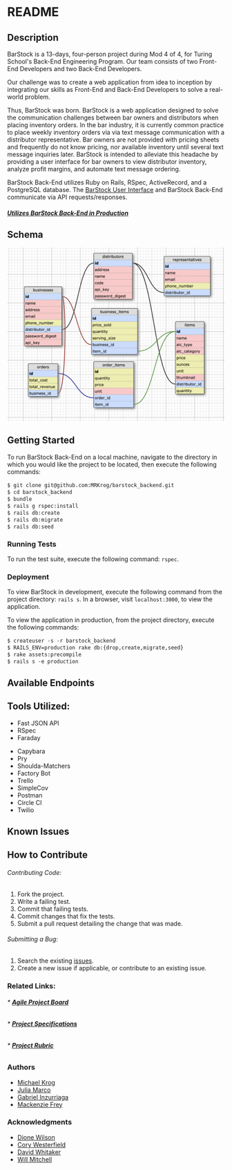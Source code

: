 # README
## Description

BarStock is a 13-days, four-person project during Mod 4 of 4, for Turing School's Back-End Engineering Program. Our team consists of two Front-End Developers and two Back-End Developers.

Our challenge was to create a web application from idea to inception by integrating our skills as Front-End and Back-End Developers to solve a real-world problem.

Thus, BarStock was born. BarStock is a web application designed to solve the communication challenges between bar owners and distributors when placing inventory orders. In the bar industry, it is currently common practice to place weekly inventory orders via via text message communication with a distributor representative. Bar owners are not provided with pricing sheets and frequently do not know pricing, nor available inventory until several text message inquiries later. BarStock is intended to alleviate this headache by providing a user interface for bar owners to view distributor inventory, analyze profit margins, and automate text message ordering.

BarStock Back-End utilizes Ruby on Rails, RSpec, ActiveRecord, and a PostgreSQL database. The [BarStock User Interface](https://github.com/MRKrog/barstock-ui) and BarStock Back-End communicate via API requests/responses.

#### [**_Utilizes BarStock Back-End in Production_**](https://barstock-backend.herokuapp.com)

## Schema
![Alt text](./public/schema.png?raw=true "Database Schema")

## Getting Started

To run BarStock Back-End on a local machine, navigate to the directory in which you would like the project to be located, then execute the following commands:

```
$ git clone git@github.com:MRKrog/barstock_backend.git
$ cd barstock_backend
$ bundle
$ rails g rspec:install
$ rails db:create
$ rails db:migrate
$ rails db:seed
```

<!-- INSERT HERE IF WE IMPLEMENT A RAKE TASK FOR CSV UPLOADS. REFERENCE THE RAILS ENGINE README FOR DOCUMENTATION   -->


### Running Tests

To run the test suite, execute the following command:
`rspec`.
<!-- add to this section if a background worker is implemented  -->


### Deployment

To view BarStock in development, execute the following command from the project directory: `rails s`. In a browser, visit `localhost:3000`, to view the application.

To view the application in production, from the project directory, execute the following commands:

```
$ createuser -s -r barstock_backend
$ RAILS_ENV=production rake db:{drop,create,migrate,seed}
$ rake assets:precompile
$ rails s -e production
```

## Available Endpoints
<!--  INSERT ENDPOINT DOCUMENTATION HERE -->

## Tools Utilized:

* Fast JSON API
* RSpec
* Faraday
<!-- Take Faraday out if we don't actually use it -->
* Capybara
* Pry
* Shoulda-Matchers
* Factory Bot
* Trello
* SimpleCov
* Postman
* Circle CI
* Twilio
<!-- INSERT ADDITIONAL TOOLS -->

## Known Issues
<!-- INSERT KNOWN ISSUES HERE -->

## How to Contribute

###### Contributing Code:
1. Fork the project.
2. Write a failing test.
3. Commit that failing tests.
4. Commit changes that fix the tests.
4. Submit a pull request detailing the change that was made.

###### Submitting a Bug:
1. Search the existing [issues](https://github.com/nagerz/quantified_self/issues).
2. Create a new issue if applicable, or contribute to an existing issue.

### Related Links:
###### * [**_Agile Project Board_**](https://trello.com/b/jD2vXUGS/barstock)
###### * [**_Project Specifications_**](http://backend.turing.io/module4/projects/cross_pollination/cross_pollination_spec)
###### * [**_Project Rubric_**](http://backend.turing.io/module4/projects/cross_pollination/cross_pollination_rubric)

### Authors
* [Michael Krog](https://github.com/MRKrog)
* [Julia Marco](https://github.com/juliamarco)
* [Gabriel Inzurriaga](https://github.com/Inzurriaga)
* [Mackenzie Frey](https://github.com/Mackenzie-Frey)


### Acknowledgments
* [Dione Wilson](https://github.com/dionew1)
* [Cory Westerfield](https://github.com/corywest)
* [David Whitaker](https://github.com/damwhit)
* [Will Mitchell](https://github.com/wvmitchell)
